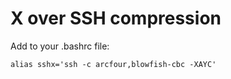 # X over SSH compression

Add to your .bashrc file:

`alias sshx='ssh -c arcfour,blowfish-cbc -XAYC'`
